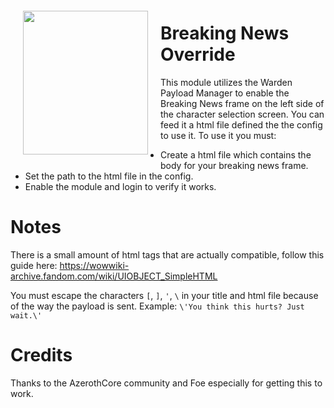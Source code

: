 <img align="left" width="200" height="230" style="margin: 20px;" src="https://cdn.discordapp.com/attachments/814444289181351968/1077719446594002984/bkn.png">

# Breaking News Override
This module utilizes the Warden Payload Manager to enable the Breaking News frame on the left side of the character selection screen. You can feed it a html file defined the the config to use it.
To use it you must:
- Create a html file which contains the body for your breaking news frame.
- Set the path to the html file in the config.
- Enable the module and login to verify it works.

# Notes
There is a small amount of html tags that are actually compatible, follow this guide here: https://wowwiki-archive.fandom.com/wiki/UIOBJECT_SimpleHTML

You must escape the characters `[`, `]`, `'`, `\` in your title and html file because of the way the payload is sent.
Example:
`\'You think this hurts? Just wait.\'`

# Credits

Thanks to the AzerothCore community and Foe especially for getting this to work.